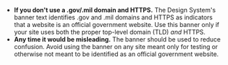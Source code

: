 - **If you don't use a .gov/.mil domain and HTTPS.** The Design System's banner text identifies .gov and .mil domains and HTTPS as indicators that a website is an official government website. Use this banner only if your site uses both the proper top-level domain (TLD) _and_ HTTPS.
- **Any time it would be misleading.** The banner should be used to reduce confusion. Avoid using the banner on any site meant only for testing or otherwise not meant to be identified as an official government website.
